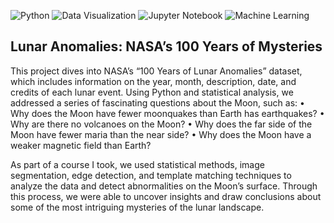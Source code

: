 ![Python](https://img.shields.io/badge/python-3670A0?style=for-the-badge&logo=python&logoColor=ffdd54)
![Data Visualization](https://img.shields.io/badge/Data%20Visualization-006400?style=for-the-badge)
![Jupyter Notebook](https://img.shields.io/badge/Jupyter%20Notebook-F37626?style=for-the-badge&logo=jupyter&logoColor=white)
![Machine Learning](https://img.shields.io/badge/Machine%20Learning-FF6347?style=for-the-badge)
## Lunar Anomalies: NASA’s 100 Years of Mysteries

This project dives into NASA’s “100 Years of Lunar Anomalies” dataset, which includes information on the year, month, description, date, and credits of each lunar event. Using Python and statistical analysis, we addressed a series of fascinating questions about the Moon, such as:
	•	Why does the Moon have fewer moonquakes than Earth has earthquakes?
	•	Why are there no volcanoes on the Moon?
	•	Why does the far side of the Moon have fewer maria than the near side?
	•	Why does the Moon have a weaker magnetic field than Earth?

As part of a course I took, we used statistical methods, image segmentation, edge detection, and template matching techniques to analyze the data and detect abnormalities on the Moon’s surface. Through this process, we were able to uncover insights and draw conclusions about some of the most intriguing mysteries of the lunar landscape.
